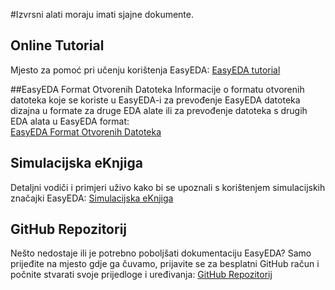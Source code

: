 #Izvrsni alati moraju imati sjajne dokumente.

## Online Tutorial
 Mjesto za pomoć pri učenju korištenja EasyEDA:
[EasyEDA tutorial](https://easyeda.com/Doc/Tutorial/)

##EasyEDA Format Otvorenih Datoteka
 Informacije o formatu otvorenih datoteka koje se koriste u EasyEDA-i za prevođenje EasyEDA datoteka dizajna u formate za druge EDA alate ili za prevođenje datoteka s drugih EDA alata u EasyEDA format:  
 [EasyEDA Format Otvorenih Datoteka](https://easyeda.com/Doc/Open-File-Format/)

## Simulacijska eKnjiga
 Detaljni vodiči i primjeri uživo kako bi se upoznali s korištenjem simulacijskih značajki EasyEDA:
 [Simulacijska eKnjiga](https://easyeda.com/Doc/Simulation-eBook/)
 
## GitHub Repozitorij
 Nešto nedostaje ili je potrebno poboljšati dokumentaciju EasyEDA? Samo prijeđite na mjesto gdje ga čuvamo, prijavite se za besplatni GitHub račun i počnite stvarati svoje prijedloge i uređivanja:
 [GitHub Repozitorij](https://github.com/dillonHe/EasyEDA-Documents)
